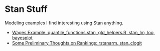 # Stan Stuff
Modeling examples I find interesting using Stan anything.
  
* [Wages Example: quantile_functions.stan, gld_helpers.R, stan_lm, loo, bayesplot](https://arpasan.github.io/stan_stuff/wages.html)
* [Some Preliminary Thoughts on Rankings: rstanarm, stan_clogit](https://arpasan.github.io/stan_stuff/just.html)
